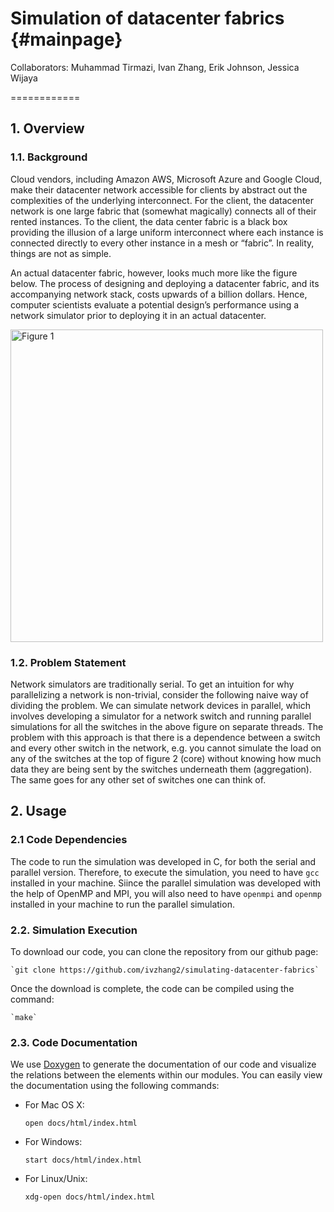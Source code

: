 # Simulation of datacenter fabrics {#mainpage}

Collaborators: Muhammad Tirmazi, Ivan Zhang, Erik Johnson, Jessica Wijaya

============

## 1. Overview

### 1.1. Background 

Cloud vendors, including Amazon AWS, Microsoft Azure and Google Cloud, make their datacenter network accessible for clients by abstract out the complexities of the underlying interconnect. For the client, the datacenter network is one large fabric that (somewhat magically) connects all of their rented instances. To the client, the data center fabric is a black box providing the illusion of a large uniform interconnect where each instance is connected directly to every
other instance in a mesh or “fabric”. In reality, things are not as simple.

An actual datacenter fabric, however, looks much more like the figure below. The process
of designing and deploying a datacenter fabric, and its accompanying network
stack, costs upwards of a billion dollars. Hence, computer scientists evaluate a
potential design’s performance using a network simulator prior to deploying it
in an actual datacenter.

<img src="fattree.png" alt="Figure 1" width="500"/>

### 1.2. Problem Statement

Network simulators are traditionally serial. To get an intuition for why parallelizing a network is non-trivial, consider the following naive way of dividing the problem. We can simulate network devices in parallel, which involves developing a simulator for a network switch and running parallel simulations for all the switches in the above figure on separate threads. The problem with this approach is that there is a dependence between a switch and every other switch in the
network, e.g. you cannot simulate the load on any of the switches at the top of figure 2 (core) without knowing how much data they are being sent by the switches underneath them (aggregation). The same goes for any other set of switches one can think of.


## 2. Usage

### 2.1 Code Dependencies

The code to run the simulation was developed in C, for both the serial and parallel version. Therefore, to execute the simulation, you need to have `gcc` installed in your machine. Siince the parallel simulation was developed with the help of OpenMP and MPI, you will also need to have `openmpi` and `openmp` installed in your machine to run the parallel simulation.

### 2.2. Simulation Execution

To download our code, you can clone the repository from our github page:

	`git clone https://github.com/ivzhang2/simulating-datacenter-fabrics`


Once the download is complete, the code can be compiled using the command:

	`make`

### 2.3. Code Documentation

We use [Doxygen](http://www.doxygen.nl/index.html) to generate the documentation of our code and visualize the relations between the elements within our modules. 
You can easily view the documentation using the following commands:

- For Mac OS X:

	`open docs/html/index.html`
		

- For Windows:

	`start docs/html/index.html`

- For Linux/Unix:

	`xdg-open docs/html/index.html`




